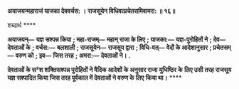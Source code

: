 **अयाजयन्महाराजं याजका देववर्चस: ।** **राजसूयेन विधिवत्प्रचेतसमिवामरा: ॥ १६॥** 

शब्दार्थ **** 

**अयाजयन्—** **यज्ञ सश्पन्न किया** **; महा-राजम्—** **महान् राजा के लिए** **; याजका:—** **यज्ञ-पुरोहितों ने** **; देव—** **देवताओं के** **; वर्चस:—** **बलशाली** **; राजसूयेन—** **राजसूय द्वारा** **; विधि-वत्—** **वेदों के आदेशानुसार** **; प्रचेतसम्—** **वरुण को** **; इव—** **जिस तरह** **; अमरा:—** **देवताओं ने।** **.** 

**देवताओं के स²श शक्तिसश्पन्न पुरोहितों ने वैदिक आदेशों के अनुसार राजा युधिष्ठिर के** **लिए उसी तरह राजसूय यज्ञ सश्पादित किया जिस तरह पूर्वकाल में देवताओं ने वरुण के लिए** **किया था।** **** 